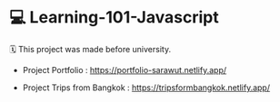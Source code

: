 # 💻 Learning-101-Javascript
🗓 This project was made before university.
- Project Portfolio : https://portfolio-sarawut.netlify.app/

- Project Trips from Bangkok : https://tripsformbangkok.netlify.app/
